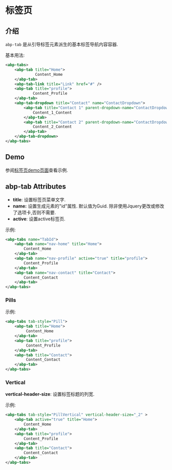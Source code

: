 # 标签页

## 介绍

`abp-tab` 是从引导标签元素派生的基本标签导航内容容器.

基本用法:

````xml
<abp-tabs>
    <abp-tab title="Home">
             Content_Home
    </abp-tab>
    <abp-tab-link title="Link" href="#" />
    <abp-tab title="profile">
            Content_Profile
    </abp-tab>
    <abp-tab-dropdown title="Contact" name="ContactDropdown">
        <abp-tab title="Contact 1" parent-dropdown-name="ContactDropdown">
            Content_1_Content
        </abp-tab>
        <abp-tab title="Contact 2" parent-dropdown-name="ContactDropdown">
            Content_2_Content
        </abp-tab>
    </abp-tab-dropdown>
</abp-tabs>
````

## Demo

参阅[标签页demo页面](https://bootstrap-taghelpers.abp.io/Components/Tabs)查看示例.

## abp-tab Attributes

- **title**: 设置标签页菜单文字.
- **name:** 设置生成元素的"id"属性. 默认值为Guid. 除非使用Jquery更改或修改了选项卡,否则不需要.
- **active**: 设置active标签页.

示例:

````xml
<abp-tabs name="TabId">
    <abp-tab name="nav-home" title="Home">
        Content_Home
    </abp-tab>   
    <abp-tab name="nav-profile" active="true" title="profile">
        Content_Profile
    </abp-tab>
    <abp-tab name="nav-contact" title="Contact">
        Content_Contact
    </abp-tab>
</abp-tabs>
````

### Pills

示例:

````xml
<abp-tabs tab-style="Pill">
    <abp-tab title="Home">
         Content_Home
    </abp-tab>
    <abp-tab title="profile">
         Content_Profile
    </abp-tab>
    <abp-tab title="Contact">
         Content_Contact
    </abp-tab>
</abp-tabs>
````

### Vertical

**vertical-header-size**: 设置标签标题的列宽.

示例:

````xml
<abp-tabs tab-style="PillVertical" vertical-header-size="_2" >
    <abp-tab active="true" title="Home">
        Content_Home
    </abp-tab>   
    <abp-tab title="profile">
        Content_Profile
    </abp-tab>
    <abp-tab title="Contact">
        Content_Contact
    </abp-tab>
</abp-tabs>
````
